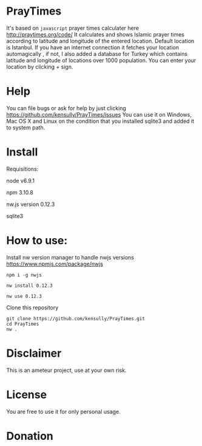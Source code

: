 # PrayTimes
It's based on `javascript` prayer times calculater here http://praytimes.org/code/
It calculates and shows Islamic prayer times according to latitude and longitude of the entered location. Default location is Istanbul. If you have an internet connection it fetches your location automagically , if not, I also added a database for Turkey which contains latitude and longitude of locations over 1000 population. You can enter your location by clicking + sign.

# Help 

You can file bugs or ask for help by just clicking https://github.com/kensully/PrayTimes/issues
You can use it on Windows, Mac OS X  and Linux on the condition that you installed sqlite3 and added it to system path.
# Install
Requisitions:

node v6.9.1

npm 3.10.8

nw.js version 0.12.3

sqlite3

# How to use:

Install nw version  manager to handle nwjs versions https://www.npmjs.com/package/nwjs


    npm i -g nwjs

    nw install 0.12.3

    nw use 0.12.3
 
Clone this repository 

    git clone https://github.com/kensully/PrayTimes.git
    cd PrayTimes
    nw .

# Disclaimer

This is an ameteur project, use  at your own risk.

# License
You are free to use it for only personal usage. 

# Donation 
    
